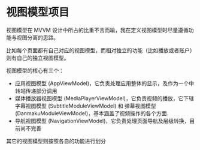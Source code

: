 ﻿# 视图模型项目

视图模型在 MVVM 设计中所占的比重不言而喻，我在定义视图模型时尽量遵循功能与视图分离的思路。

比如每个页面都有自己对应的视图模型，而相对独立的功能（比如播放或者账户）则有自己的独立视图模型。

视图模型的核心有三个：

- 应用视图模型 (AppViewModel)，它负责处理应用整体的显示，及作为一个中转站传递部分调用
- 媒体播放器视图模型 (MediaPlayerViewModel)，它负责视频的播放，它下辖 字幕视图模型 (SubtitleModuleViewModel) 和 弹幕视图模型 (DanmakuModuleViewModel)，基本涵盖了视频操作的各个方面.
- 导航视图模型 (NavigationViewModel)，它负责处理页面导航及层级转换，目前尚不完善

其它的视图模型则按照各自的功能进行划分